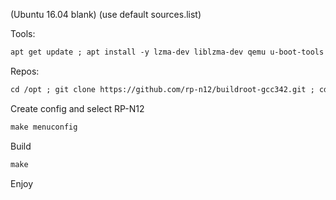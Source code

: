 (Ubuntu 16.04 blank)
(use default sources.list)

Tools:
```xml
apt get update ; apt install -y lzma-dev liblzma-dev qemu u-boot-tools gtk-doc-tools uuid-dev cmake libglib2.0-dev build-essential liblzo2-dev xsltproc libstdc++5 patch bison gcc m4 gperf lzma binutils-dev libncurses5 intltool docbook-xsl-* autoconf autopoint libncurses5-dev m4 bison gawk flex device-tree-compiler gengetopt zlib1g-dev mtd-utils shtool autogen texinfo python-minimal dos2unix libtool lib32z1 lib32stdc++6 libc6-i386 lib32ncurses5 libc6-dev-i386
```
Repos:
```xml
cd /opt ; git clone https://github.com/rp-n12/buildroot-gcc342.git ; cd ~ ; git clone https://github.com/rp-n12/Source.git
```
Create config and select RP-N12
```xml
make menuconfig
```
Build
```xml
make
```

Enjoy
